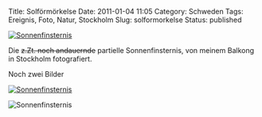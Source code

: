 Title: Solförmörkelse
Date: 2011-01-04 11:05
Category: Schweden
Tags: Ereignis, Foto, Natur, Stockholm
Slug: solformorkelse
Status: published

[![Sonnenfinsternis](/pic/partsolform_s.jpg "Sonnenfinsternis")](/pic/partsolform_l.jpg)

Die ~~z.Zt. noch andauernde~~ partielle Sonnenfinsternis, von meinem
Balkong in Stockholm fotografiert.

Noch zwei Bilder <!--more nach dem Klick &raquo; -->

[![Sonnenfinsternis](/pic/parsol2_s.jpg "Sonnenfinsternis")](/pic/parsol2_l.jpg)

![Sonnenfinsternis](/pic/parsol3_s.jpg "Sonnenfinsternis")

